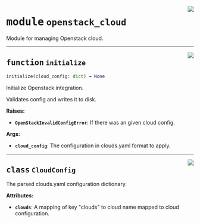 <!-- markdownlint-disable -->

<a href="../src/openstack_cloud/__init__.py#L0"><img align="right" style="float:right;" src="https://img.shields.io/badge/-source-cccccc?style=flat-square"></a>

# <kbd>module</kbd> `openstack_cloud`
Module for managing Openstack cloud. 


---

<a href="../src/openstack_cloud/__init__.py#L62"><img align="right" style="float:right;" src="https://img.shields.io/badge/-source-cccccc?style=flat-square"></a>

## <kbd>function</kbd> `initialize`

```python
initialize(cloud_config: dict) → None
```

Initialize Openstack integration. 

Validates config and writes it to disk. 



**Raises:**
 
 - <b>`OpenStackInvalidConfigError`</b>:  If there was an given cloud config. 



**Args:**
 
 - <b>`cloud_config`</b>:  The configuration in clouds.yaml format to apply. 


---

<a href="../src/openstack_cloud/__init__.py#L20"><img align="right" style="float:right;" src="https://img.shields.io/badge/-source-cccccc?style=flat-square"></a>

## <kbd>class</kbd> `CloudConfig`
The parsed clouds.yaml configuration dictionary. 



**Attributes:**
 
 - <b>`clouds`</b>:  A mapping of key "clouds" to cloud name mapped to cloud configuration. 





